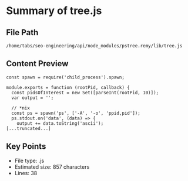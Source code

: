 # Summary of tree.js
  
## File Path
`/home/tabs/seo-engineering/api/node_modules/pstree.remy/lib/tree.js`

## Content Preview
```
const spawn = require('child_process').spawn;

module.exports = function (rootPid, callback) {
  const pidsOfInterest = new Set([parseInt(rootPid, 10)]);
  var output = '';

  // *nix
  const ps = spawn('ps', ['-A', '-o', 'ppid,pid']);
  ps.stdout.on('data', (data) => {
    output += data.toString('ascii');
[...truncated...]
```

## Key Points
- File type: .js
- Estimated size: 857 characters
- Lines: 38
